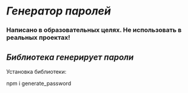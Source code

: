 # ***Генератор паролей***

### Написано в образовательных целях. Не использовать в реальных проектах!

## *Библиотека генерирует пароли*

Установка библиотеки:

npm i generate_password